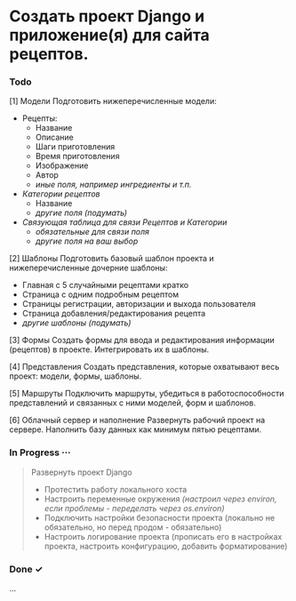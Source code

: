 # Создать проект Django и приложение(я) для сайта рецептов.

### Todo

[1] Модели
Подготовить нижеперечисленные модели:
- Рецепты:
  - Название
  - Описание
  - Шаги приготовления
  - Время приготовления
  - Изображение
  - Автор
  - *иные поля, например ингредиенты и т.п.*
- *Категории рецептов*
  - Название
  - *другие поля (подумать)*
- *Связующая таблица для связи Рецептов и Категории*
  - *обязательные для связи поля*
  - *другие поля на ваш выбор*

[2] Шаблоны
Подготовить базовый шаблон проекта и нижеперечисленные дочерние шаблоны:
- Главная с 5 случайными рецептами кратко
- Страница с одним подробным рецептом
- Страницы регистрации, авторизации и выхода пользователя
- Страница добавления/редактирования рецепта
- *другие шаблоны (подумать)*

[3] Формы
Создать формы для ввода и редактирования информации (рецептов) в проекте. Интегрировать их в шаблоны.

[4] Представления
Создать представления, которые охватывают весь проект: модели, формы, шаблоны.

[5] Маршруты
Подключить маршруты, убедиться в работоспособности представлений и связанных с ними моделей, форм и шаблонов.

[6] Облачный сервер и наполнение
Развернуть рабочий проект на сервере. Наполнить базу данных как минимум пятью рецептами.

### In Progress ···

> Развернуть проект Django
   > * Протестить работу локального хоста
   > * Настроить переменные окружения _(настроил через environ, если проблемы - переделать через os.environ)_
   > * Подключить настройки безопасности проекта (локально не обязательно, но перед продом - обязательно)
   > * Настроить логирование проекта (прописать его в настройках проекта, настроить конфигурацию, добавить
       форматирование)

### Done ✓

...